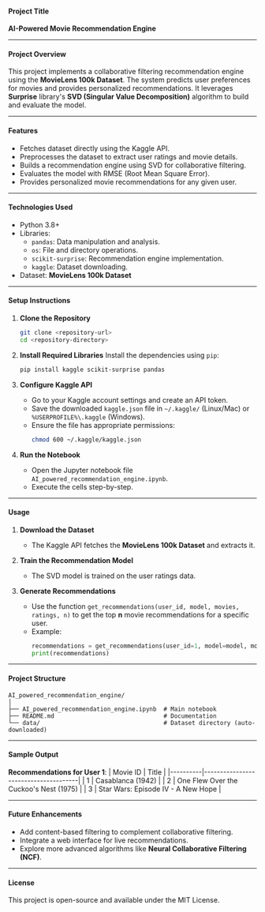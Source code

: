 #### **Project Title**
**AI-Powered Movie Recommendation Engine**

---

#### **Project Overview**
This project implements a collaborative filtering recommendation engine using the **MovieLens 100k Dataset**. The system predicts user preferences for movies and provides personalized recommendations. It leverages **Surprise** library's **SVD (Singular Value Decomposition)** algorithm to build and evaluate the model.

---

#### **Features**
- Fetches dataset directly using the Kaggle API.
- Preprocesses the dataset to extract user ratings and movie details.
- Builds a recommendation engine using SVD for collaborative filtering.
- Evaluates the model with RMSE (Root Mean Square Error).
- Provides personalized movie recommendations for any given user.

---

#### **Technologies Used**
- Python 3.8+
- Libraries:
  - `pandas`: Data manipulation and analysis.
  - `os`: File and directory operations.
  - `scikit-surprise`: Recommendation engine implementation.
  - `kaggle`: Dataset downloading.
- Dataset: **MovieLens 100k Dataset**

---

#### **Setup Instructions**
1. **Clone the Repository**
   ```bash
   git clone <repository-url>
   cd <repository-directory>
   ```

2. **Install Required Libraries**
   Install the dependencies using `pip`:
   ```bash
   pip install kaggle scikit-surprise pandas
   ```

3. **Configure Kaggle API**
   - Go to your Kaggle account settings and create an API token.
   - Save the downloaded `kaggle.json` file in `~/.kaggle/` (Linux/Mac) or `%USERPROFILE%\.kaggle` (Windows).
   - Ensure the file has appropriate permissions:
     ```bash
     chmod 600 ~/.kaggle/kaggle.json
     ```

4. **Run the Notebook**
   - Open the Jupyter notebook file `AI_powered_recommendation_engine.ipynb`.
   - Execute the cells step-by-step.

---

#### **Usage**
1. **Download the Dataset**
   - The Kaggle API fetches the **MovieLens 100k Dataset** and extracts it.

2. **Train the Recommendation Model**
   - The SVD model is trained on the user ratings data.

3. **Generate Recommendations**
   - Use the function `get_recommendations(user_id, model, movies, ratings, n)` to get the top **n** movie recommendations for a specific user.
   - Example:
     ```python
     recommendations = get_recommendations(user_id=1, model=model, movies=movies, ratings=ratings, n=10)
     print(recommendations)
     ```

---

#### **Project Structure**
```
AI_powered_recommendation_engine/
│
├── AI_powered_recommendation_engine.ipynb  # Main notebook
├── README.md                               # Documentation
└── data/                                   # Dataset directory (auto-downloaded)
```

---

#### **Sample Output**
**Recommendations for User 1**:
| Movie ID | Title                                |
|----------|--------------------------------------|
| 1        | Casablanca (1942)                   |
| 2        | One Flew Over the Cuckoo's Nest (1975) |
| 3        | Star Wars: Episode IV - A New Hope  |

---

#### **Future Enhancements**
- Add content-based filtering to complement collaborative filtering.
- Integrate a web interface for live recommendations.
- Explore more advanced algorithms like **Neural Collaborative Filtering (NCF)**.

---

#### **License**
This project is open-source and available under the MIT License.
